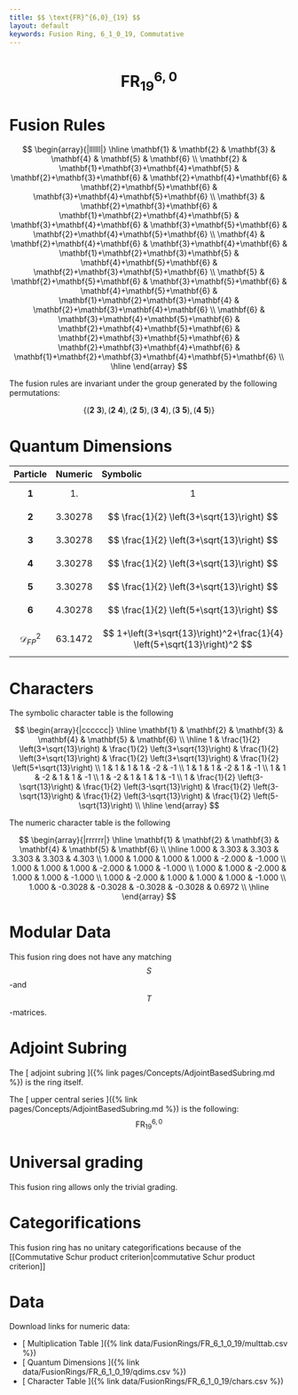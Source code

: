 ```yaml
---
title: $$ \text{FR}^{6,0}_{19} $$
layout: default
keywords: Fusion Ring, 6_1_0_19, Commutative
---
```

# $$ \text{FR}^{6,0}_{19} $$


# Fusion Rules

$$
\begin{array}{|llllll|}
\hline
 \mathbf{1} & \mathbf{2} & \mathbf{3} & \mathbf{4} & \mathbf{5} & \mathbf{6} \\
 \mathbf{2} & \mathbf{1}+\mathbf{3}+\mathbf{4}+\mathbf{5} & \mathbf{2}+\mathbf{3}+\mathbf{6} & \mathbf{2}+\mathbf{4}+\mathbf{6} & \mathbf{2}+\mathbf{5}+\mathbf{6} & \mathbf{3}+\mathbf{4}+\mathbf{5}+\mathbf{6} \\
 \mathbf{3} & \mathbf{2}+\mathbf{3}+\mathbf{6} & \mathbf{1}+\mathbf{2}+\mathbf{4}+\mathbf{5} & \mathbf{3}+\mathbf{4}+\mathbf{6} & \mathbf{3}+\mathbf{5}+\mathbf{6} & \mathbf{2}+\mathbf{4}+\mathbf{5}+\mathbf{6} \\
 \mathbf{4} & \mathbf{2}+\mathbf{4}+\mathbf{6} & \mathbf{3}+\mathbf{4}+\mathbf{6} & \mathbf{1}+\mathbf{2}+\mathbf{3}+\mathbf{5} & \mathbf{4}+\mathbf{5}+\mathbf{6} & \mathbf{2}+\mathbf{3}+\mathbf{5}+\mathbf{6} \\
 \mathbf{5} & \mathbf{2}+\mathbf{5}+\mathbf{6} & \mathbf{3}+\mathbf{5}+\mathbf{6} & \mathbf{4}+\mathbf{5}+\mathbf{6} & \mathbf{1}+\mathbf{2}+\mathbf{3}+\mathbf{4} & \mathbf{2}+\mathbf{3}+\mathbf{4}+\mathbf{6} \\
 \mathbf{6} & \mathbf{3}+\mathbf{4}+\mathbf{5}+\mathbf{6} & \mathbf{2}+\mathbf{4}+\mathbf{5}+\mathbf{6} & \mathbf{2}+\mathbf{3}+\mathbf{5}+\mathbf{6} & \mathbf{2}+\mathbf{3}+\mathbf{4}+\mathbf{6} & \mathbf{1}+\mathbf{2}+\mathbf{3}+\mathbf{4}+\mathbf{5}+\mathbf{6} \\
\hline
\end{array}
$$


The fusion rules are invariant under the group generated by the following permutations:

$$ \{(\mathbf{2} \  \mathbf{3}), (\mathbf{2} \  \mathbf{4}), (\mathbf{2} \  \mathbf{5}), (\mathbf{3} \  \mathbf{4}), (\mathbf{3} \  \mathbf{5}), (\mathbf{4} \  \mathbf{5})\} $$

# Quantum Dimensions

| Particle | Numeric | Symbolic |
| :------ | :------ | :------ |
| $$ \mathbf{1} $$ | $$ 1. $$ | $$ 1 $$ |
| $$ \mathbf{2} $$ | $$ 3.30278 $$ | $$ \frac{1}{2} \left(3+\sqrt{13}\right) $$ |
| $$ \mathbf{3} $$ | $$ 3.30278 $$ | $$ \frac{1}{2} \left(3+\sqrt{13}\right) $$ |
| $$ \mathbf{4} $$ | $$ 3.30278 $$ | $$ \frac{1}{2} \left(3+\sqrt{13}\right) $$ |
| $$ \mathbf{5} $$ | $$ 3.30278 $$ | $$ \frac{1}{2} \left(3+\sqrt{13}\right) $$ |
| $$ \mathbf{6} $$ | $$ 4.30278 $$ | $$ \frac{1}{2} \left(5+\sqrt{13}\right) $$ |
| $$ \mathcal{D}_{FP}^2 $$ | $$ 63.1472 $$ | $$ 1+\left(3+\sqrt{13}\right)^2+\frac{1}{4} \left(5+\sqrt{13}\right)^2 $$ |

# Characters

The symbolic character table is the following

$$
\begin{array}{|cccccc|}
\hline
 \mathbf{1} & \mathbf{2} & \mathbf{3} & \mathbf{4} & \mathbf{5} & \mathbf{6} \\
\hline
 1 & \frac{1}{2} \left(3+\sqrt{13}\right) & \frac{1}{2} \left(3+\sqrt{13}\right) & \frac{1}{2} \left(3+\sqrt{13}\right) & \frac{1}{2} \left(3+\sqrt{13}\right) & \frac{1}{2} \left(5+\sqrt{13}\right) \\
 1 & 1 & 1 & 1 & -2 & -1 \\
 1 & 1 & 1 & -2 & 1 & -1 \\
 1 & 1 & -2 & 1 & 1 & -1 \\
 1 & -2 & 1 & 1 & 1 & -1 \\
 1 & \frac{1}{2} \left(3-\sqrt{13}\right) & \frac{1}{2} \left(3-\sqrt{13}\right) & \frac{1}{2} \left(3-\sqrt{13}\right) & \frac{1}{2} \left(3-\sqrt{13}\right) & \frac{1}{2} \left(5-\sqrt{13}\right) \\
\hline
\end{array}
$$

The numeric character table is the following

$$
\begin{array}{|rrrrrr|}
\hline
 \mathbf{1} & \mathbf{2} & \mathbf{3} & \mathbf{4} & \mathbf{5} & \mathbf{6} \\
\hline
 1.000 & 3.303 & 3.303 & 3.303 & 3.303 & 4.303 \\
 1.000 & 1.000 & 1.000 & 1.000 & -2.000 & -1.000 \\
 1.000 & 1.000 & 1.000 & -2.000 & 1.000 & -1.000 \\
 1.000 & 1.000 & -2.000 & 1.000 & 1.000 & -1.000 \\
 1.000 & -2.000 & 1.000 & 1.000 & 1.000 & -1.000 \\
 1.000 & -0.3028 & -0.3028 & -0.3028 & -0.3028 & 0.6972 \\
\hline
\end{array}
$$

# Modular Data

This fusion ring does not have any matching $$ S $$-and $$ T $$-matrices.

# Adjoint Subring

The [ adjoint subring ]({% link pages/Concepts/AdjointBasedSubring.md %}) is the ring itself.

The [ upper central series ]({% link pages/Concepts/AdjointBasedSubring.md %}) is the following:
$$ \text{FR}^{6,0}_{19} $$

# Universal grading

This fusion ring allows only the trivial grading.

# Categorifications

This fusion ring has no unitary categorifications because of the [[Commutative Schur product criterion|commutative Schur product criterion]]

# Data

Download links for numeric data:

* [ Multiplication Table ]({% link data/FusionRings/FR_6_1_0_19/multtab.csv %})
* [ Quantum Dimensions ]({% link data/FusionRings/FR_6_1_0_19/qdims.csv %})
* [ Character Table ]({% link data/FusionRings/FR_6_1_0_19/chars.csv %})